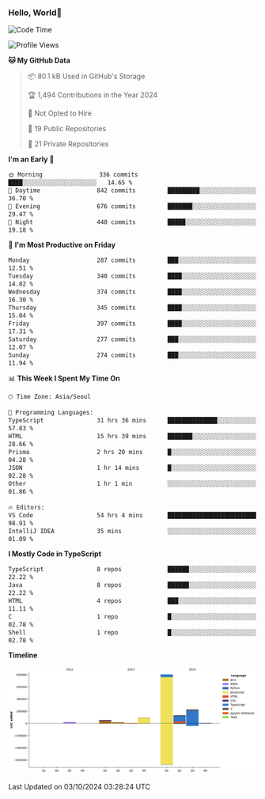 
### Hello, World🐤

<!--START_SECTION:waka-->
![Code Time](http://img.shields.io/badge/Code%20Time-739%20hrs%2047%20mins-blue)

![Profile Views](http://img.shields.io/badge/Profile%20Views-5-blue)

**🐱 My GitHub Data** 

> 📦 80.1 kB Used in GitHub's Storage 
 > 
> 🏆 1,494 Contributions in the Year 2024
 > 
> 🚫 Not Opted to Hire
 > 
> 📜 19 Public Repositories 
 > 
> 🔑 21 Private Repositories 
 > 
**I'm an Early 🐤** 

```text
🌞 Morning                336 commits         ████░░░░░░░░░░░░░░░░░░░░░   14.65 % 
🌆 Daytime                842 commits         █████████░░░░░░░░░░░░░░░░   36.70 % 
🌃 Evening                676 commits         ███████░░░░░░░░░░░░░░░░░░   29.47 % 
🌙 Night                  440 commits         █████░░░░░░░░░░░░░░░░░░░░   19.18 % 
```
📅 **I'm Most Productive on Friday** 

```text
Monday                   287 commits         ███░░░░░░░░░░░░░░░░░░░░░░   12.51 % 
Tuesday                  340 commits         ████░░░░░░░░░░░░░░░░░░░░░   14.82 % 
Wednesday                374 commits         ████░░░░░░░░░░░░░░░░░░░░░   16.30 % 
Thursday                 345 commits         ████░░░░░░░░░░░░░░░░░░░░░   15.04 % 
Friday                   397 commits         ████░░░░░░░░░░░░░░░░░░░░░   17.31 % 
Saturday                 277 commits         ███░░░░░░░░░░░░░░░░░░░░░░   12.07 % 
Sunday                   274 commits         ███░░░░░░░░░░░░░░░░░░░░░░   11.94 % 
```


📊 **This Week I Spent My Time On** 

```text
🕑︎ Time Zone: Asia/Seoul

💬 Programming Languages: 
TypeScript               31 hrs 36 mins      ██████████████░░░░░░░░░░░   57.83 % 
HTML                     15 hrs 39 mins      ███████░░░░░░░░░░░░░░░░░░   28.66 % 
Prisma                   2 hrs 20 mins       █░░░░░░░░░░░░░░░░░░░░░░░░   04.28 % 
JSON                     1 hr 14 mins        █░░░░░░░░░░░░░░░░░░░░░░░░   02.28 % 
Other                    1 hr 1 min          ░░░░░░░░░░░░░░░░░░░░░░░░░   01.86 % 

🔥 Editors: 
VS Code                  54 hrs 4 mins       █████████████████████████   98.91 % 
IntelliJ IDEA            35 mins             ░░░░░░░░░░░░░░░░░░░░░░░░░   01.09 % 
```

**I Mostly Code in TypeScript** 

```text
TypeScript               8 repos             ██████░░░░░░░░░░░░░░░░░░░   22.22 % 
Java                     8 repos             ██████░░░░░░░░░░░░░░░░░░░   22.22 % 
HTML                     4 repos             ███░░░░░░░░░░░░░░░░░░░░░░   11.11 % 
C                        1 repo              █░░░░░░░░░░░░░░░░░░░░░░░░   02.78 % 
Shell                    1 repo              █░░░░░░░░░░░░░░░░░░░░░░░░   02.78 % 
```



**Timeline**

![Lines of Code chart](https://raw.githubusercontent.com/jilpoom/jilpoom/main/assets/bar_graph.png)


 Last Updated on 03/10/2024 03:28:24 UTC
<!--END_SECTION:waka-->
